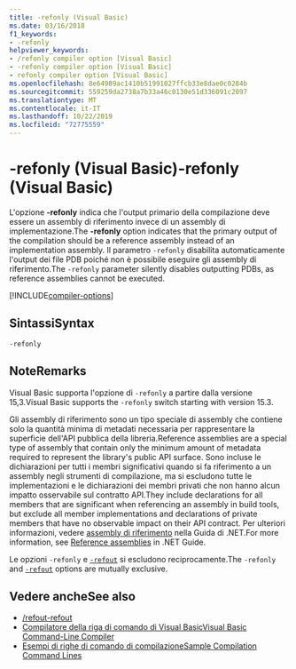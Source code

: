 ```yaml
---
title: -refonly (Visual Basic)
ms.date: 03/16/2018
f1_keywords:
- -refonly
helpviewer_keywords:
- /refonly compiler option [Visual Basic]
- -refonly compiler option [Visual Basic]
- refonly compiler option [Visual Basic]
ms.openlocfilehash: 8e64989ac1410b51991027ffcb33e8dae0c0284b
ms.sourcegitcommit: 559259da2738a7b33a46c0130e51d336091c2097
ms.translationtype: MT
ms.contentlocale: it-IT
ms.lasthandoff: 10/22/2019
ms.locfileid: "72775559"
---
```

# <a name="-refonly-visual-basic"></a><span data-ttu-id="3fb6a-102">-refonly (Visual Basic)</span><span class="sxs-lookup"><span data-stu-id="3fb6a-102">-refonly (Visual Basic)</span></span>

<span data-ttu-id="3fb6a-103">L'opzione **-refonly** indica che l'output primario della compilazione deve essere un assembly di riferimento invece di un assembly di implementazione.</span><span class="sxs-lookup"><span data-stu-id="3fb6a-103">The **-refonly** option indicates that the primary output of the compilation should be a reference assembly instead of an implementation assembly.</span></span> <span data-ttu-id="3fb6a-104">Il parametro `-refonly` disabilita automaticamente l'output dei file PDB poiché non è possibile eseguire gli assembly di riferimento.</span><span class="sxs-lookup"><span data-stu-id="3fb6a-104">The `-refonly` parameter silently disables outputting PDBs, as reference assemblies cannot be executed.</span></span>

[!INCLUDE[compiler-options](~/includes/compiler-options.md)]

## <a name="syntax"></a><span data-ttu-id="3fb6a-105">Sintassi</span><span class="sxs-lookup"><span data-stu-id="3fb6a-105">Syntax</span></span>

```console
-refonly
```

## <a name="remarks"></a><span data-ttu-id="3fb6a-106">Note</span><span class="sxs-lookup"><span data-stu-id="3fb6a-106">Remarks</span></span>

<span data-ttu-id="3fb6a-107">Visual Basic supporta l'opzione di `-refonly` a partire dalla versione 15,3.</span><span class="sxs-lookup"><span data-stu-id="3fb6a-107">Visual Basic supports the `-refonly` switch starting with version 15.3.</span></span>

<span data-ttu-id="3fb6a-108">Gli assembly di riferimento sono un tipo speciale di assembly che contiene solo la quantità minima di metadati necessaria per rappresentare la superficie dell'API pubblica della libreria.</span><span class="sxs-lookup"><span data-stu-id="3fb6a-108">Reference assemblies are a special type of assembly that contain only the minimum amount of metadata required to represent the library's public API surface.</span></span> <span data-ttu-id="3fb6a-109">Sono incluse le dichiarazioni per tutti i membri significativi quando si fa riferimento a un assembly negli strumenti di compilazione, ma si escludono tutte le implementazioni e le dichiarazioni dei membri privati che non hanno alcun impatto osservabile sul contratto API.</span><span class="sxs-lookup"><span data-stu-id="3fb6a-109">They include declarations for all members that are significant when referencing an assembly in build tools, but exclude all member implementations and declarations of private members that have no observable impact on their API contract.</span></span> <span data-ttu-id="3fb6a-110">Per ulteriori informazioni, vedere [assembly di riferimento](../../../standard/assembly/reference-assemblies.md) nella Guida di .NET.</span><span class="sxs-lookup"><span data-stu-id="3fb6a-110">For more information, see [Reference assemblies](../../../standard/assembly/reference-assemblies.md) in .NET Guide.</span></span>

<span data-ttu-id="3fb6a-111">Le opzioni `-refonly` e [`-refout`](refout-compiler-option.md) si escludono reciprocamente.</span><span class="sxs-lookup"><span data-stu-id="3fb6a-111">The `-refonly` and [`-refout`](refout-compiler-option.md) options are mutually exclusive.</span></span>

## <a name="see-also"></a><span data-ttu-id="3fb6a-112">Vedere anche</span><span class="sxs-lookup"><span data-stu-id="3fb6a-112">See also</span></span>

- [<span data-ttu-id="3fb6a-113">/refout</span><span class="sxs-lookup"><span data-stu-id="3fb6a-113">-refout</span></span>](refout-compiler-option.md)
- [<span data-ttu-id="3fb6a-114">Compilatore della riga di comando di Visual Basic</span><span class="sxs-lookup"><span data-stu-id="3fb6a-114">Visual Basic Command-Line Compiler</span></span>](index.md)
- [<span data-ttu-id="3fb6a-115">Esempi di righe di comando di compilazione</span><span class="sxs-lookup"><span data-stu-id="3fb6a-115">Sample Compilation Command Lines</span></span>](sample-compilation-command-lines.md)
